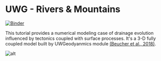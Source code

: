 UWG - Rivers & Mountains
=====

[![Binder](https://mybinder.org/badge_logo.svg)](https://mybinder.org/v2/gh/NengLu/UWG_Rivers-Mountains.git/master )

This tutorial provides a numerical modeling case of drainage evolution influenced by tectonics coupled with surface processes. It's a 3-D fully coupled model built by UWGeodyanmics module [(Beucher et al., 2018)](https://www.theoj.org/joss-papers/joss.01136/10.21105.joss.01136.pdf).

![alt](https://github.com/NengLu/UWG_Rivers-Mountains/blob/master/images/results.gif)